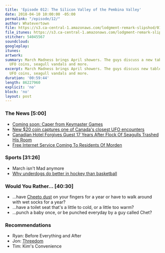 ```yaml
---
title: 'Episode 012: The Silicon Valley of the Pembina Valley'
date: 2018-04-10 10:00:00 -05:00
permalink: "/episode/12/"
author: Whatevertown
file: https://s3.ca-central-1.amazonaws.com/lodgment-remark-slipshod/012.mp3
file_itunes: https://s3.ca-central-1.amazonaws.com/lodgment-remark-slipshod/012.4a
stitcher: 54045567
soundcloud: 
googleplay: 
itunes: 
artwork: 
summary: March Madness brings April showers. The guys discuss a new tabletop games,
  UFO coins, seagull vandals and more.
excerpt: March Madness brings April showers. The guys discuss new tabletop games,
  UFO coins, seagull vandals and more.
duration: '00:59:44'
length: 86227960
explicit: 'no'
block: 'no'
layout: post
---
```


### The News [5:00]
- [Coming soon: Caper from Keymaster Games](https://twitter.com/KeymasterGames/status/974006077783097344)
- [New $20 coin captures one of Canada's closest UFO encounters](https://www.ctvnews.ca/lifestyle/new-20-coin-captures-one-of-canada-s-closest-ufo-encounters-1.3870279#_gus&_gucid=&_gup=twitter&_gsc=wGzaCEY)
- [Canadian Hotel Forgives Guest 17 Years After Flock Of Seagulls Trashed His Room](https://www.npr.org/sections/thetwo-way/2018/04/04/599363657/canadian-hotel-forgives-guest-17-years-after-flock-of-seagulls-trashed-his-room)
- [Free Internet Service Coming To Residents Of Morden](https://www.pembinavalleyonline.com/local/free-internet-service-coming-to-residents-of-morden)

### Sports [31:26]
- March isn't Mad anymore
- [Why underdogs do better in hockey than basketball](https://www.youtube.com/watch?v=HNlgISa9Giw)


### Would You Rather… [40:30]
- …have [Cheeto dust](https://twitter.com/ChesterCheetah/status/618147507768430592) on your fingers for a year or have to walk around with wet socks for a year?
- …have a toilet seat that's a little to cold, or a little too warm?
- …punch a baby once, or be punched everyday by a guy called Chet?

### Recommendations
- Ryan: Before Everything and After
- Jon: [Threedom](http://www.earwolf.com/episode/threedom-ep-1-this-was-a-mistake/)
- Tim: Kim's Convenience